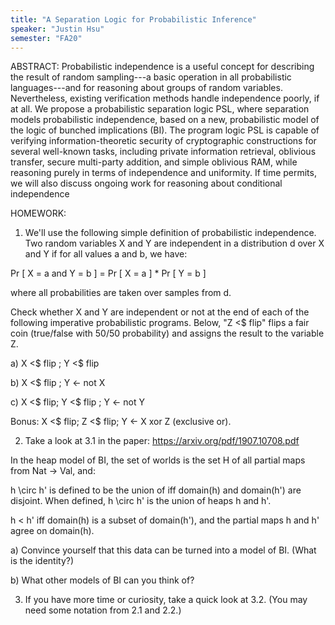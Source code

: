 ```yaml
---
title: "A Separation Logic for Probabilistic Inference"
speaker: "Justin Hsu"
semester: "FA20"
---
```

ABSTRACT: Probabilistic independence is a useful concept for describing the result of random sampling---a basic operation in all probabilistic languages---and for reasoning about groups of random variables. Nevertheless, existing verification methods handle independence poorly, if at all. We propose a probabilistic separation logic PSL, where separation models probabilistic independence, based on a new, probabilistic model of the logic of bunched implications (BI). The program logic PSL is capable of verifying information-theoretic security of cryptographic constructions for several well-known tasks, including private information retrieval, oblivious transfer, secure multi-party addition, and simple oblivious RAM, while reasoning purely in terms of independence and uniformity. If time permits, we will also discuss ongoing work for reasoning about conditional independence

HOMEWORK:

1. We'll use the following simple definition of probabilistic independence. Two random variables X and Y are independent in a distribution d over X and Y if for all values a and b, we have:

Pr [ X = a and Y = b ] = Pr [ X = a ] * Pr [ Y = b ]

where all probabilities are taken over samples from d.

Check whether X and Y are independent or not at the end of each of the following imperative probabilistic programs. Below, "Z <$ flip" flips a fair coin (true/false with 50/50 probability) and assigns the result to the variable Z.

a) X <$ flip ; Y <$ flip

b) X <$ flip ; Y <- not X

c) X <$ flip; Y <$ flip ; Y <- not Y

Bonus: X <$ flip; Z <$ flip; Y <- X xor Z (exclusive or).

2. Take a look at 3.1 in the paper: https://arxiv.org/pdf/1907.10708.pdf

In the heap model of BI, the set of worlds is the set H of all partial maps from Nat -> Val, and:

h \circ h' is defined to be the union of  iff domain(h) and domain(h') are disjoint. When defined, h \circ h' is the union of heaps h and h'.

h < h' iff domain(h) is a subset of domain(h'), and the partial maps h and h' agree on domain(h).

a) Convince yourself that this data can be turned into a model of BI. (What is the identity?)

b) What other models of BI can you think of?

3. If you have more time or curiosity, take a quick look at 3.2. (You may need some notation from 2.1 and 2.2.)
